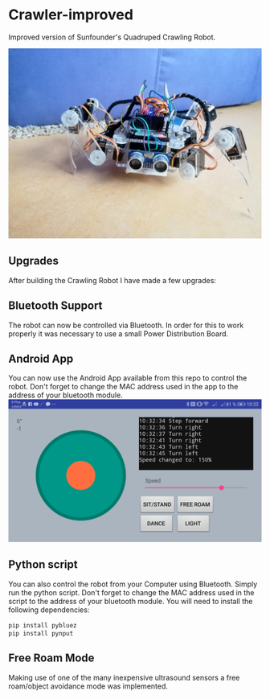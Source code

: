 # Crawler-improved
Improved version of Sunfounder's Quadruped Crawling Robot.

![Crawler](https://github.com/F4b1-/Crawler-improved/blob/master/crawler.jpg)

Upgrades
------

After building the Crawling Robot I have made a few upgrades:

Bluetooth Support
------

The robot can now be controlled via Bluetooth. In order for this to work properly it was necessary to use a small Power Distribution Board.

Android App
------
You can now use the Android App available from this repo to control the robot. Don't forget to change the MAC address used in the app to the address of your bluetooth module.
![App](https://github.com/F4b1-/Crawler-improved/blob/770e757c073628abacaa46ca051fc523b7767e1b/screenshot_app.png)

Python script
------
You can also control the robot from your Computer using Bluetooth. Simply run the  python script. Don't forget to change the MAC address used in the script to the address of your bluetooth module.
You will need to install the following dependencies:
```
pip install pybluez
pip install pynput
```

Free Roam Mode
------
Making use of one of the many inexpensive ultrasound sensors a free roam/object avoidance mode was implemented. 
